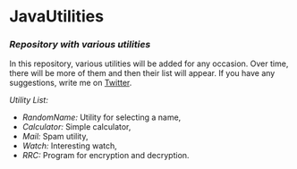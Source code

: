 # JavaUtilities
### _Repository with various utilities_

In this repository, various utilities will be added for any occasion.
Over time, there will be more of them and then their list will appear.
If you have any suggestions, write me on [Twitter](https://twitter.com/merive_).

_Utility List:_
* _RandomName:_ Utility for selecting a name,
* _Calculator:_ Simple calculator,
* _Mail:_ Spam utility,
* _Watch:_ Interesting watch,
* _RRC:_ Program for encryption and decryption.
